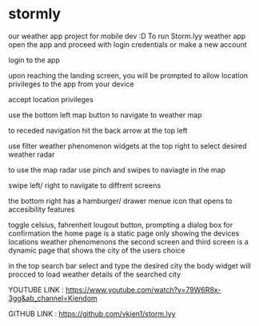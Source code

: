 # stormly

our weather app project for mobile dev :D 
To run Storm.lyy weather app open the app and proceed with login credentials or make a new account

login to the app

upon reaching the landing screen, you will be prompted to allow location privileges to the app from your device

accept location privileges

use the bottom left map button to navigate to weather map

to receded navigation hit the back arrow at the top left

use filter weather phenomenon widgets at the top right to select desired weather radar

to use the map radar use pinch and swipes to naviagte in the map

swipe left/ right to navigate to diffrent screens

the bottom right has a hamburger/ drawer menue icon that opens to accesibility features

toggle celsius, fahrenheit
lougout button, prompting a dialog box for confirmation the home page is a static page only showing the devices locations weather phenomenons
the second screen and third screen is a dynamic page that shows the city of the users choice

in the top search bar select and type the desired city the body widget will procced to load weather details of the searched city

YOUTUBE LINK :  https://www.youtube.com/watch?v=79W6R8x-3gg&ab_channel=Kiendom

GITHUB LINK : https://github.com/vkien1/storm.lyy
